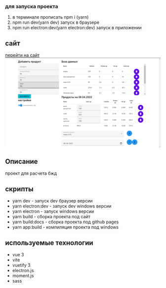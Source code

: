 ### для запуска проекта 
1. в терминале прописать npm i (yarn)
2. npm run dev(yarn dev) запуск в браузере
3. npm run electron:dev(yarn electron:dev) запуск в приложении
## сайт
[перейти на сайт](https://ahibis.github.io/PFCcalculator)
![картинка](/github/cite.png)

## Описание
проект для расчета бжд

## скрипты 
- yarn dev - запуск dev браузер версии
- yarn electron:dev - запуск dev windows версии
- yarn electron - запуск windows версии
- yarn build - сборка проекта под сайт
- yarn build:docs - сборка проекта под github pages
- yarn app:build - компиляция проекта под windows

## используемые технологии
- vue 3
- vite
- vuetify 3
- electron.js
- moment.js
- sass
